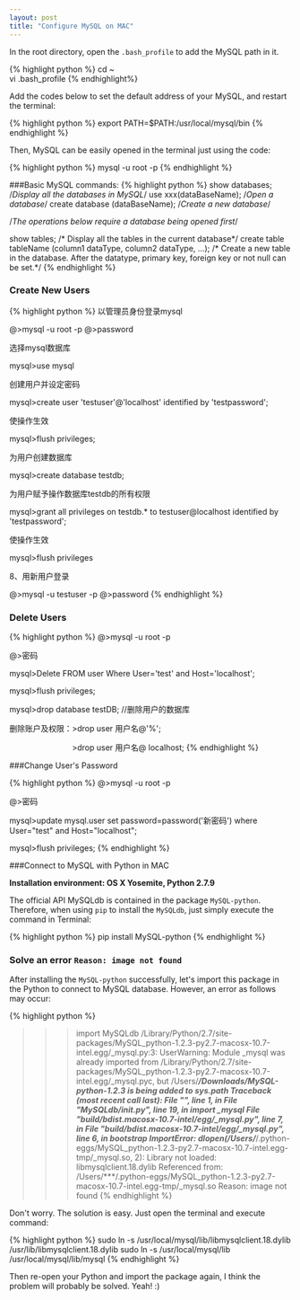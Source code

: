 ```yaml
---
layout: post
title: "Configure MySQL on MAC"
---
```


In the root directory, open the `.bash_profile` to add the MySQL path in it.

{% highlight python %}
cd ~  
vi .bash_profile
{% endhighlight%}

Add the codes below to set the default address of your MySQL, and restart the terminal:

{% highlight python %}
export PATH=$PATH:/usr/local/mysql/bin
{% endhighlight %}

Then, MySQL can be easily opened in the terminal just using the code:

{% highlight python %}
mysql -u root -p
{% endhighlight %}

###Basic MySQL commands:
{% highlight python %}
show databases; /*Display all the databases in MySQL*/
use xxx(dataBaseName);  /*Open a database*/
create database (dataBaseName); /*Create a new database*/

/*The operations below require a database being opened first*/

show tables; /* Display all the tables in the current database*/
create table tableName (column1 dataType,
						column2 dataType,
						...);
/* Create a new table in the database.
		After the datatype, primary key, foreign key or not null can be set.*/
{% endhighlight %}

### Create New Users

{% highlight python %}
以管理员身份登录mysql

@>mysql -u root -p
@>password

选择mysql数据库

mysql>use mysql

创建用户并设定密码

mysql>create user 'testuser'@'localhost' identified by 'testpassword';

使操作生效

mysql>flush privileges;

为用户创建数据库

mysql>create database testdb;

为用户赋予操作数据库testdb的所有权限

mysql>grant all privileges on testdb.* to testuser@localhost identified  by 'testpassword';

使操作生效

mysql>flush privileges

8、用新用户登录

@>mysql -u testuser -p
@>password
{% endhighlight %}

### Delete Users

{% highlight python %}
 @>mysql -u root -p

 @>密码

 mysql>Delete FROM user Where User='test' and Host='localhost';

 mysql>flush privileges;

 mysql>drop database testDB; //删除用户的数据库

删除账户及权限：>drop user 用户名@'%';

　　　　　　　　>drop user 用户名@ localhost; 
{% endhighlight %}


###Change User's Password 

{% highlight python %}
  @>mysql -u root -p

  @>密码

  mysql>update mysql.user set password=password('新密码')
  		 where User="test" and Host="localhost";
  		 
  mysql>flush privileges;
{% endhighlight %}
  
  
  
  
###Connect to MySQL with Python in MAC
  
  **Installation environment: OS X Yosemite, Python 2.7.9**
  
  The official API MySQLdb is contained in the package `MySQL-python`. Therefore, when using `pip` to install the `MySQLdb`, just simply execute the command in Terminal:
  
  {% highlight python %}
  pip install MySQL-python
  {% endhighlight %}
  
### Solve an error `Reason: image not found`
  
  After installing the `MySQL-python` successfully, let's import this package in the Python to connect to MySQL database. However, an error as follows may occur:
  
 {% highlight python %}
  >>> import MySQLdb
/Library/Python/2.7/site-packages/MySQL_python-1.2.3-py2.7-macosx-10.7-intel.egg/_mysql.py:3: UserWarning: Module _mysql was already imported from /Library/Python/2.7/site-packages/MySQL_python-1.2.3-py2.7-macosx-10.7-intel.egg/_mysql.pyc, but /Users/***/Downloads/MySQL-python-1.2.3
 is being added to sys.path
Traceback (most recent call last):
  File "<stdin>", line 1, in <module>
  File "MySQLdb/__init__.py", line 19, in <module>
    import _mysql
  File "build/bdist.macosx-10.7-intel/egg/_mysql.py", line 7, in <module>
  File "build/bdist.macosx-10.7-intel/egg/_mysql.py", line 6, in __bootstrap__
ImportError: dlopen(/Users/***/.python-eggs/MySQL_python-1.2.3-py2.7-macosx-10.7-intel.egg-tmp/_mysql.so, 2): Library not loaded: libmysqlclient.18.dylib
  Referenced from: /Users/***/.python-eggs/MySQL_python-1.2.3-py2.7-macosx-10.7-intel.egg-tmp/_mysql.so
  Reason: image not found
  {% endhighlight %}
  
  Don't worry. The solution is easy. Just open the terminal and execute command:
  
  {% highlight python %}
  sudo ln -s /usr/local/mysql/lib/libmysqlclient.18.dylib /usr/lib/libmysqlclient.18.dylib
  sudo ln -s /usr/local/mysql/lib /usr/local/mysql/lib/mysql
  {% endhighlight %}
  
  Then re-open your Python and import the package again, I think the problem will probably be solved. Yeah! :)
  
  
  